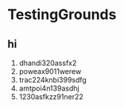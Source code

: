 # TestingGrounds

hi 
---------------------------------------------------------------- 
1) dhandi320assfx2 
2) poweax9011werew 
3) trac224knbi399sdfg 
4) amtpoi4n139asdhj 
5) 1230asfkzz91ner22
